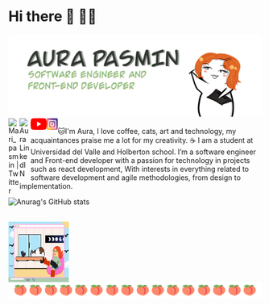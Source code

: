 # Hi there 👋 👩‍💻
<img src="https://github.com/auraPasmin/auraPasmin/blob/b601de9fa24ff8fabcea80a3a367aa4733920b2d/aura-images/presentation-image.jpg" alt="banner Aura Pasmin">
<a href="https://twitter.com/Mari_Pasmin">
  <img align="left" alt="Mari_pasmin | Twitter" width="22px" src="https://raw.githubusercontent.com/peterthehan/peterthehan/master/assets/twitter.svg" />
</a>
<a href="https://www.linkedin.com/in/aura-pasmin-url/">
  <img align="left" alt="Aura LinkedIN" width="22px" src="https://raw.githubusercontent.com/peterthehan/peterthehan/master/assets/linkedin.svg" />
</a>
<a href="https://www.youtube.com/channel/UCuSqSbDQQJq5ebjOWJXLyEg">
  <img align="left" alt="Mari_pasmin | youtube" width="32px" src="https://github.com/auraPasmin/auraPasmin/blob/4170f555566bd24c120bce9f871c50769fe37ae6/aura-images/youtube-logo-5-2.png" />
</a>
<a href="https://www.instagram.com/aurapasmin?r=nametag">
  <img align="left" alt="Mari_pasmin | instagram" width="22px" src="https://github.com/auraPasmin/auraPasmin/blob/d1e51925bbf8300186801821512d504ece48c6ce/aura-images/instagram-1675670_1280.png" />
</a>
<br/>
<br/>
🐱I'm Aura, I love coffee, cats, art and technology, my acquaintances praise me a lot for my creativity. ☕
I am a student at Universidad del Valle and Holberton school.
I’m a software engineer and Front-end developer with a passion for technology in projects such as react development, With interests in everything related to software development and agile methodologies, from design to implementation.
<br/>

![Anurag's GitHub stats](https://github-readme-stats.vercel.app/api?username=auraPasmin&show_icons=true&theme=dracula)

<br/>
<img align="middle" alt="GIF" src="https://github.com/auraPasmin/auraPasmin/blob/e8acd4bcf6889d518380840f88ccefe552796250/aura-images/yo.gif?raw=true" width="120" height="120" />
<br/>
<img src="https://github.com/auraPasmin/auraPasmin/blob/52c8dbf314bb832deb3afc9ebf6893b515cfaade/aura-images/momo.png" alt="momo">
<br/>
  
<!--
**auraPasmin/auraPasmin** is a ✨ _special_ ✨ repository because its `README.md` (this file) appears on your GitHub profile.

Here are some ideas to get you started:

- 🔭 I’m currently working on ...
- 🌱 I’m currently learning ...
- 👯 I’m looking to collaborate on ...
- 🤔 I’m looking for help with ...
- 💬 Ask me about ...
- 📫 How to reach me: ...
- 😄 Pronouns: ...
- ⚡ Fun fact: ...
-->
